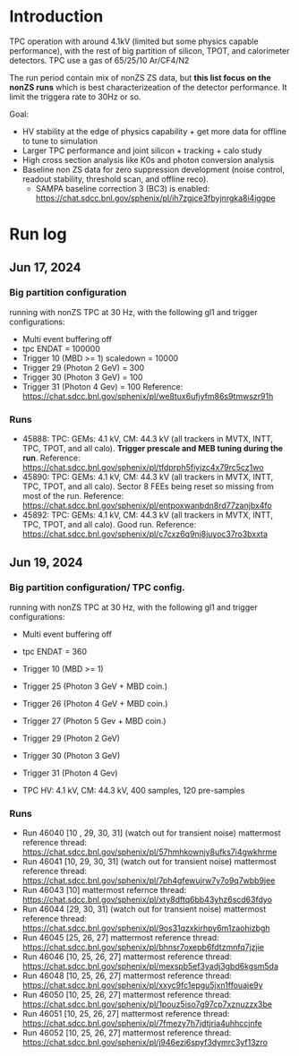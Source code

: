 # Introduction

TPC operation with around 4.1kV (limited but some physics capable performance), with the rest of big partition of silicon, TPOT, and calorimeter detectors. TPC use a gas of 65/25/10 Ar/CF4/N2

The run period contain mix of nonZS ZS data, but **this list focus on the nonZS runs** which is best characterizeation of the detector performance. It limit the triggera rate to 30Hz or so. 

Goal:
- HV stability at the edge of physics capability + get more data for offline to tune to simulation
- Larger TPC performance and joint silicon + tracking + calo study
- High cross section analysis like K0s and photon conversion analysis
- Baseline non ZS data for zero suppression development (noise control, readout stability, threshold scan, and offline reco). 
  - SAMPA baseline correction 3 (BC3) is enabled: https://chat.sdcc.bnl.gov/sphenix/pl/ih7zgjce3fbyjnrgka8i4iggpe 

# Run log

## Jun 17, 2024

### Big partition configuration

running with nonZS TPC at 30 Hz, with the following gl1 and trigger configurations:
* Multi event buffering off
* tpc ENDAT = 100000
* Trigger 10 (MBD >= 1) scaledown = 10000
* Trigger 29 (Photon 2 GeV) = 300
* Trigger 30 (Photon 3 GeV) = 100
* Trigger 31 (Photon 4 Gev) = 100
Reference: https://chat.sdcc.bnl.gov/sphenix/pl/we8tux6ufjyfm86s9tmwszr91h

### Runs

* 45888: TPC: GEMs: 4.1 kV, CM: 44.3 kV (all trackers in MVTX, INTT, TPC, TPOT, and all calo). **Trigger prescale and MEB tuning during the run**. Reference: https://chat.sdcc.bnl.gov/sphenix/pl/tfdprph5fiyjzc4x79rc5cz1wo
* 45890: TPC: GEMs: 4.1 kV, CM: 44.3 kV (all trackers in MVTX, INTT, TPC, TPOT, and all calo). Sector 8 FEEs being reset so missing from most of the run. Reference: https://chat.sdcc.bnl.gov/sphenix/pl/entpoxwanbdn8rd77zanjbx4fo 
* 45892: TPC: GEMs: 4.1 kV, CM: 44.3 kV (all trackers in MVTX, INTT, TPC, TPOT, and all calo). Good run. Reference: https://chat.sdcc.bnl.gov/sphenix/pl/c7cxz6q9nj8juyoc37ro3bxxta


## Jun 19, 2024

### Big partition configuration/ TPC config.

running with nonZS TPC at 30 Hz, with the following gl1 and trigger configurations:
* Multi event buffering off
* tpc ENDAT = 360
* Trigger 10 (MBD >= 1)
* Trigger 25 (Photon 3 GeV + MBD coin.) 
* Trigger 26 (Photon 4 GeV + MBD coin.)  
* Trigger 27 (Photon 5 Gev + MBD coin.) 
* Trigger 29 (Photon 2 GeV) 
* Trigger 30 (Photon 3 GeV) 
* Trigger 31 (Photon 4 Gev)

* TPC HV: 4.1 kV, CM: 44.3 kV, 400 samples, 120 pre-samples

### Runs

* Run 46040 [10 , 29, 30, 31] (watch out for transient noise) mattermost reference thread: https://chat.sdcc.bnl.gov/sphenix/pl/57hmhkownjy8ufks7i4gwkhrme
* Run 46041 [10, 29, 30, 31] (watch out for transient noise) mattermost reference thread: https://chat.sdcc.bnl.gov/sphenix/pl/7ph4gfewujrw7y7o9q7wbb9jee
* Run 46043 [10] mattermost refernce thread: https://chat.sdcc.bnl.gov/sphenix/pl/xty8dftq6bb43yhz6scd63fdyo
* Run 46044 [29, 30, 31] (watch out for transient noise) mattermost reference thread: https://chat.sdcc.bnl.gov/sphenix/pl/9os31qzxkirhpy6m1zaohizbgh
* Run 46045 [25, 26, 27] mattermost reference thread: https://chat.sdcc.bnl.gov/sphenix/pl/bhnsr7oxepb6fdtzmnfq7jzjie
* Run 46046 [10, 25, 26, 27] mattermost reference thread: https://chat.sdcc.bnl.gov/sphenix/pl/mexspb5ef3yadj3gbd6kgsm5da
* Run 46048 [10, 25, 26, 27] mattermost reference thread: https://chat.sdcc.bnl.gov/sphenix/pl/xxyc9fc1epgu5jxn1ffouaje9y
* Run 46050 [10, 25, 26, 27] mattermost reference thread: https://chat.sdcc.bnl.gov/sphenix/pl/1pouz5iso7g97cp7xznuzzx3be
* Run 46051 [10, 25, 26, 27] mattermost reference thread: https://chat.sdcc.bnl.gov/sphenix/pl/7fmezy7h7jdtjria4uhhccjnfe
* Run 46052 [10, 25, 26, 27] mattermost reference thread: https://chat.sdcc.bnl.gov/sphenix/pl/j946ezi6spyf3dymrc3yf13zro
